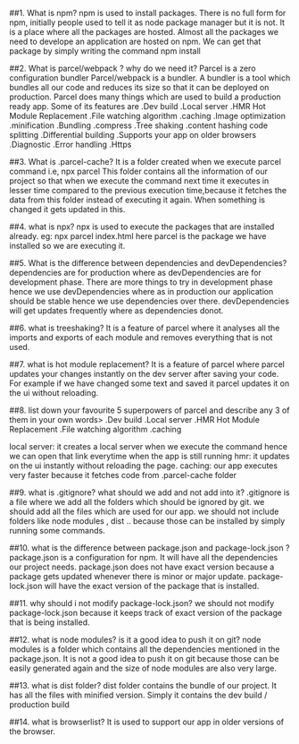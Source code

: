 ##1. What is npm?
npm is used to install packages.
There is no full form for npm, initially people used to tell it as node package manager but it is not. It is a place where all the packages are hosted. Almost all the packages we need to develope an application are hosted on npm. We can get that package by simply writing the command npm install <packageName>

##2. What is parcel/webpack ? why do we need it?
Parcel is a zero configuration bundler
Parcel/webpack is a bundler. A bundler is a tool which bundles all our code and reduces its size so that it can be deployed on production. Parcel does many things which are used to build a production ready app. Some of its features are
.Dev build
.Local server
.HMR Hot Module Replacement
.File watching algorithm
.caching
.Image optimization
.minification
.Bundling
.compress
.Tree shaking
.content hashing
code splitting
.Differential building
.Supports your app on older browsers
.Diagnostic
.Error handling
.Https

##3. What is .parcel-cache?
It is a folder created when we execute parcel command i.e, npx parcel <filename>
This folder contains all the information of our project so that when we execute the command next time it executes in lesser time compared to the previous execution time,because it fetches the data from this folder instead of executing it again. When something is changed it gets updated in this.

##4. what is npx?
npx is used to execute the packages that are installed already.
eg: npx parcel index.html
here parcel is the package we have installed so we are executing it.

##5. What is the difference between dependencies and devDependencies?
dependencies are for production where as devDependencies are for development phase. There are more things to try in development phase hence we use devDependencies where as in production our application should be stable hence we use dependencies over there. devDependencies will get updates frequently where as dependencies donot.

##6. what is treeshaking?
It is a feature of parcel where it analyses all the imports and exports of each module and removes everything that is not used.

##7. what is hot module replacement?
It is a feature of parcel where parcel updates your changes instantly on the dev server after saving your code. For example if we have changed some text and saved it parcel updates it on the ui without reloading.

##8. list down your favourite 5 superpowers of parcel and describe any 3 of them in your own words>
.Dev build
.Local server
.HMR Hot Module Replacement
.File watching algorithm
.caching

local server:
it creates a local server when we execute the command hence we can open that link everytime when the app is still running
hmr:
it updates on the ui instantly without reloading the page.
caching:
our app executes very faster because it fetches code from .parcel-cache folder

##9. what is .gitignore? what should we add and not add  into it?
.gitignore is a file where we add all the folders which should be ignored by git.
we should add all the files which are used for our app.
we should not include folders like node modules , dist .. because those can be installed by simply running some commands.

##10. what is the difference between package.json and package-lock.json ?
package.json is a configuration for npm. It will have all the dependencies our project needs. package.json does not have exact version because a package gets updated whenever there is minor or major update.
package-lock.json will have the exact version of the package that is installed.

##11. why should i not modify package-lock.json?
we should not modify package-lock.json because it keeps track of exact version of the package that is being installed.

##12. what is node modules? is it a good idea to push it on git?
node modules is a folder which contains all the dependencies mentioned in the package.json. It is not a good idea to push it on git because those can be easily generated again and the size of node modules are also very large.

##13. what is dist folder?
dist folder contains the bundle of our project. It has all the files with minified version. Simply it contains the dev build / production build 

##14. what is browserlist?
It is used to support our app in older versions of the browser.


